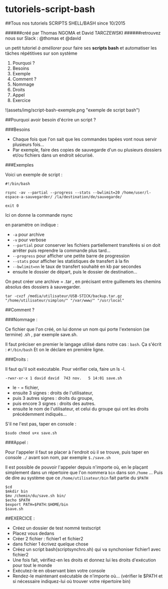 # tutoriels-script-bash
##Tous nos tutoriels SCRIPTS SHELL/BASH since 10/2015


######créé par Thomas NGOMA et David TARCZEWSKI
######retrouvez nous sur Slack : @thomas et @david

un petit tutoriel *à améliorer* pour faire ses **scripts bash** et automatiser les tâches répétitives sur son système

1. Pourquoi ?
  11. Besoins
  12. Exemple
2. Comment ?
  21. Nommage
  22. Droits
  23. Appel
3. Exercice

!(assets/img/script-bash-exemple.png "exemple de script bash")

##Pourquoi avoir besoin d'écrire un script ?

###Besoins
* Chaque fois que l'on sait que les commandes tapées vont nous servir plusieurs fois...
* Par exemple, faire des copies de sauvegarde d'un ou plusieurs dossiers et/ou fichiers dans un endroit sécurisé.

###Exemples

Voici un exemple de script :

```
#!/bin/bash

rsync -av --partial --progress --stats --bwlimit=20 /home/user/l-espace-a-sauvegarder/ /la/destination/de/sauvegarde/

exit 0
```

Ici on donne la commande rsync

en paramètre on indique :
- `-a` pour archive
- `-v` pour verbose
- `--partial` pour conserver les fichiers partiellement transférés si on doit arrêter puis reprendre la commande plus tard...
- `--progress` pour afficher une petite barre de progression
- `--stats` pour afficher les statistiques de transfert à la fin
- `--bwlimit=nn` le taux de transfert souhaité en kb par secondes
- ensuite le dossier de départ, puis le dossier de destination...

On peut créer une archive = .tar , en précisant entre guillemets les chemins absolus des dossiers à sauvegarder.

```
tar -cvzf /media/utilisateur/USB-STICK/backup.tar.gz "/home/utilisateur/simplon/" "/var/www/" "/usr/local"
```

##Comment ?

###Nommage :

Ce fichier que l'on créé, on lui donne un nom qui porte l'extension (se termine) .sh , par exemple save.sh.

Il faut préciser en premier le langage utilisé dans notre cas : `bash`.
Ça s'écrit : `#!/bin/bash`
Et on le déclare en première ligne.

###Droits :

Il faut qu'il soit exécutable. 
Pour vérifier cela, faire un ls -l. 

```
-rwxr-xr-x 1 david david  743 nov.   5 14:01 save.sh
```

- le - = fichier,
- ensuite 3 signes : droits de l'utilisateur,
- puis 3 autres signes : droits du groupe,
- puis encore 3 signes : droits des autres.
- ensuite le nom de l'utilisateur, et celui du groupe qui ont les droits précédemment indiqués...

S'il ne l'est pas, taper en console :

```
$sudo chmod u+x save.sh
```


###Appel :

Pour l'appeler il faut se placer à l'endroit où il se trouve, puis taper en console `./` avant son nom, par exemple `$./save.sh`

Il est possible de pouvoir l'appeler depuis n'importe où, en le plaçant simplement dans un répertoire que l'on nommera `bin` dans son `/home` ...
Puis de dire au système que ce `/home/utilisateur/bin` fait partie du `$PATH` 

```
$cd
$mkdir bin
$mv /chemin/du/save.sh bin/
$echo $PATH
$export PATH=$PATH:$HOME/bin
$save.sh
```

##EXERCICE :

- Créez un dossier de test nommé testscript
- Placez vous dedans
- Créer 2 fichier : fichier1 et fichier2
- dans fichier 1 écrivez quelque chose
- Créez un script bash(scriptsynchro.sh) qui va synchoniser fichier1 avec fichier2
- Une fois fait, vérifiez-en les droits et donnez lui les droits d'exécution pour tout le monde
- Exécutez-le en observant bien votre console
- Rendez-le maintenant exécutable de n'importe où... (vérifier le $PATH et si nécessaire indiquez-lui où trouver votre répertoire bin)

